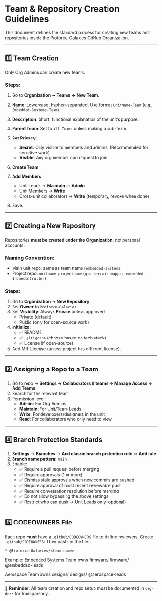# Team & Repository Creation Guidelines

This document defines the standard process for creating new teams and repositories inside the Proforce-Galaxies GitHub Organization.

---

## 1️⃣ Team Creation
Only Org Admins can create new teams.

### Steps:
1. Go to **Organization → Teams → New Team**.
2. **Name**: Lowercase, hyphen-separated. Use format `UnitName-Team` (e.g., `Embedded-Systems-Team`).
3. **Description**: Short, functional explanation of the unit’s purpose.
4. **Parent Team**: Set to `All-Teams` unless making a sub-team.
5. **Set Privacy**:  
   - **Secret**: Only visible to members and admins. (Recommended for sensitive work)  
   - **Visible**: Any org member can request to join.
6. **Create Team**
7. **Add Members**
   - Unit Leads → **Maintain** or **Admin**
   - Unit Members → **Write**
   - Cross-unit collaborators → **Write** (temporary, revoke when done)

8. Save.

---

## 2️⃣ Creating a New Repository
Repositories **must be created under the Organization**, not personal accounts.

### Naming Convention:
- Main unit repo: same as team name (`embedded-systems`)
- Project repo: `unitname-projectname` (`gis-terrain-mapper`, `embedded-dronecontroller`)

### Steps:
1. Go to **Organization → New Repository**.
2. Set **Owner** to `Proforce-Galaxies`.
3. Set **Visibility**: Always **Private** unless approved
   - Private (default)
   - Public (only for open-source work)
4. **Initialize:**
   - ✅ README
   - ✅ `.gitignore` (choose based on tech stack)
   - ✅ License (if open-source)
5. Add MIT License (unless project has different license).

---

## 3️⃣ Assigning a Repo to a Team
1. Go to repo → **Settings → Collaborators & teams → Manage Access → Add Teams**.
2. Search for the relevant team.
3. Permission level:
   - **Admin**: For Org Admins
   - **Maintain**: For Unit/Team Leads
   - **Write**: For developers/designers in the unit
   - **Read**: For collaborators who only need to view

---

## 4️⃣ Branch Protection Standards
1. **Settings** → **Branches** → **Add classic branch protection rule** or **Add rule**
2. **Branch name pattern:** `main`
3. Enable:
   - ✅ Require a pull request before merging
   - ✅ Require approvals (1 or more)
   - ✅ Dismiss stale approvals when new commits are pushed
   - ✅ Require approval of most recent reviewable push
   - ✅ Require conversation resolution before merging
   - ✅ Do not allow bypassing the above settings
   - ✅ Restrict who can push → Unit Leads only (optional)

---

## 5️⃣ CODEOWNERS File
Each repo **must** have a `.github/CODEOWNERS` file to define reviewers.
Create `.github/CODEOWNERS`:
Then paste in the file:
   ```txt
   * @Proforce-Galaxies/<team-name>
   ```

Example:
Embedded Systems Team owns firmware/
firmware/ @embedded-leads

Aerospace Team owns designs/
designs/ @aerospace-leads


---

**📌 Reminder:** All team creation and repo setup must be documented in `org-docs` for transparency.
